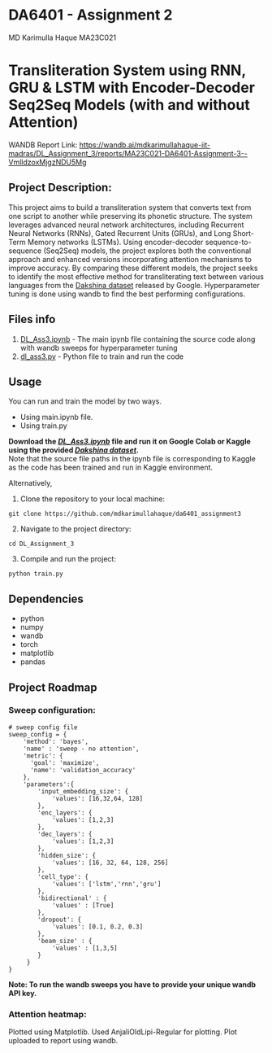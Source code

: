 # DA6401 - Assignment 2

MD Karimulla Haque MA23C021
# Transliteration System using RNN, GRU & LSTM with Encoder-Decoder Seq2Seq Models (with and without Attention)

WANDB Report Link: https://wandb.ai/mdkarimullahaque-iit-madras/DL_Assignment_3/reports/MA23C021-DA6401-Assignment-3--VmlldzoxMjgzNDU5Mg

## Project Description:
This project aims to build a transliteration system that converts text from one script to another while preserving its phonetic structure. The system leverages advanced neural network architectures, including Recurrent Neural Networks (RNNs), Gated Recurrent Units (GRUs), and Long Short-Term Memory networks (LSTMs). Using encoder-decoder sequence-to-sequence (Seq2Seq) models, the project explores both the conventional approach and enhanced versions incorporating attention mechanisms to improve accuracy. By comparing these different models, the project seeks to identify the most effective method for transliterating text between various languages from the [Dakshina dataset](https://github.com/google-research-datasets/dakshina) released by Google. Hyperparameter tuning is done using wandb to find the best performing configurations.

## Files info 
1. [DL_Ass3.ipynb](DL_Ass3.ipynb) - The main ipynb file containing the source code along with wandb sweeps for hyperparameter tuning
2. [dl_ass3.py](dl_ass3.py) - Python file to train and run the code


## Usage
You can run and train the model by two ways. <br>
- Using main.ipynb file.
- Using train.py

**Download the *[DL_Ass3.ipynb](DL_Ass3.ipynb)* file and run it on Google Colab or Kaggle using the provided *[Dakshina dataset](https://storage.googleapis.com/gresearch/dakshina/dakshina_dataset_v1.0.tar)*.** <br>
Note that the source file paths in the ipynb file is corresponding to Kaggle as the code has been trained and run in Kaggle environment. 

Alternatively, <br>
1. Clone the repository to your local machine:  
```
git clone https://github.com/mdkarimullahaque/da6401_assignment3
```
2. Navigate to the project directory: 
```
cd DL_Assignment_3
```
3. Compile and run the project:
```
python train.py
```
 

## Dependencies
- python
- numpy
- wandb 
- torch
- matplotlib
- pandas

## Project Roadmap

### Sweep configuration:
```
# sweep config file
sweep_config = {
    'method': 'bayes',
    'name' : 'sweep - no attention',
    'metric': {
      'goal': 'maximize',
      'name': 'validation_accuracy'
    },
    'parameters':{
        'input_embedding_size': {
            'values': [16,32,64, 128]
        },
        'enc_layers': {
            'values': [1,2,3]
        },
        'dec_layers': {
            'values': [1,2,3]
        },
        'hidden_size': {
            'values': [16, 32, 64, 128, 256]
        },
        'cell_type': {
            'values': ['lstm','rnn','gru']
        },
        'bidirectional' : {
            'values' : [True]
        },
        'dropout': {
            'values': [0.1, 0.2, 0.3]
        },
        'beam_size' : {
            'values' : [1,3,5]
        }
     }
}
```
**Note: To run the wandb sweeps you have to provide your unique wandb API key.**

### Attention heatmap:
Plotted using Matplotlib. Used AnjaliOldLipi-Regular for plotting. Plot uploaded to report using wandb. 
